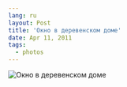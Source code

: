 ```yaml
---
lang: ru
layout: Post
title: 'Окно в деревенском доме'
date: Apr 11, 2011
tags:
  - photos
---
```


![Окно в деревенском доме](photo://2010-07-04_5D_7538_Artem_Sapegin)
